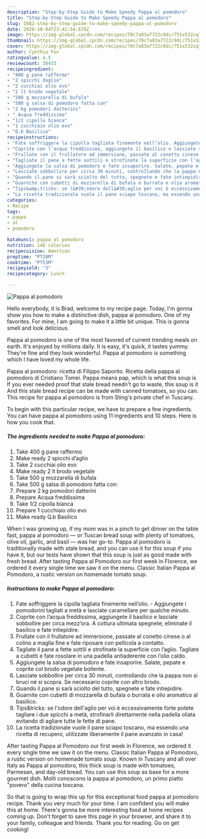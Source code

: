 ```yaml
---
description: "Step-by-Step Guide to Make Speedy Pappa al pomodoro"
title: "Step-by-Step Guide to Make Speedy Pappa al pomodoro"
slug: 1682-step-by-step-guide-to-make-speedy-pappa-al-pomodoro
date: 2020-10-04T23:42:54.678Z
image: https://img-global.cpcdn.com/recipes/70c7a83a7722c9dc/751x532cq70/pappa-al-pomodoro-recipe-main-photo.jpg
thumbnail: https://img-global.cpcdn.com/recipes/70c7a83a7722c9dc/751x532cq70/pappa-al-pomodoro-recipe-main-photo.jpg
cover: https://img-global.cpcdn.com/recipes/70c7a83a7722c9dc/751x532cq70/pappa-al-pomodoro-recipe-main-photo.jpg
author: Cynthia Fox
ratingvalue: 4.5
reviewcount: 38433
recipeingredient:
- "400 g pane raffermo"
- "2 spicchi daglio"
- "2 cucchiai olio evo"
- "2 lt brodo vegetale"
- "500 g mozzarella di bufala"
- "500 g salsa di pomodoro fatta con"
- "2 kg pomodori datterini"
- " Acqua freddissima"
- "1/2 cipolla bianca"
- "1 cucchiaio olio evo"
- "Q.b Basilico"
recipeinstructions:
- "Fate soffriggere la cipolla tagliata finemente nell’olio. Aggiungete i pomodorini tagliati a metà e lasciate caramellare per qualche minuto."
- "Coprite con l’acqua freddissima, aggiungete il basilico e lasciate sobbollire per circa mezz’ora. A cottura ultimata spegnete, eliminate il basilico e fate intiepidire."
- "Frullate con il frullatore ad immersione, passate al conetto cinese o al colino a maglia fine e fate riposare con pellicola a contatto."
- "Tagliate il pane a fette sottili e strofinate la superficie con l’aglio. Tagliate a cubetti e fate rosolare in una padella antiaderente con l’olio caldo."
- "Aggiungete la salsa di pomodoro e fate insaporire. Salate, pepate e coprite col brodo vegetale bollente."
- "Lasciate sobbollire per circa 30 minuti, controllando che la pappa non si bruci né si scopra. Se necessario coprite con altro brodo."
- "Quando il.pane si sarà sciolto del tutto, spegnete e fate intiepidire."
- "Guarnite con cubetti di mozzarella di bufala o burrata e olio aromatico al basilico."
- "Tips&amp;tricks: se l&#39;odore dell&#39;aglio per voi è eccessivamente forte potete tagliare i due spicchi a metà, strofinarli direttamente nella padella oliata evitando di agliare tutte le fette di pane."
- "La ricetta tradizionale vuole il pane sciapo toscano, ma essendo una ricetta di recupero, utilizzate liberamente il pane avanzato in casa!"
categories:
- Recipe
tags:
- pappa
- al
- pomodoro

katakunci: pappa al pomodoro 
nutrition: 146 calories
recipecuisine: American
preptime: "PT28M"
cooktime: "PT53M"
recipeyield: "3"
recipecategory: Lunch

---
```



![Pappa al pomodoro](https://img-global.cpcdn.com/recipes/70c7a83a7722c9dc/751x532cq70/pappa-al-pomodoro-recipe-main-photo.jpg)

Hello everybody, it is Brad, welcome to my recipe page. Today, I'm gonna show you how to make a distinctive dish, pappa al pomodoro. One of my favorites. For mine, I am going to make it a little bit unique. This is gonna smell and look delicious.

Pappa al pomodoro is one of the most favored of current trending meals on earth. It's enjoyed by millions daily. It is easy, it's quick, it tastes yummy. They're fine and they look wonderful. Pappa al pomodoro is something which I have loved my whole life.

Pappa al pomodoro: ricetta di Filippo Saporito. Ricetta della pappa al pomodoro di Cristiano Tomei. Pappa means pap, which is what this soup is If you ever needed proof that stale bread needn&#39;t go to waste, this soup is it And this stale bread recipe can be made with canned tomatoes, so you can. This recipe for pappa al pomodoro is from Sting&#39;s private chef in Tuscany.


To begin with this particular recipe, we have to prepare a few ingredients. You can have pappa al pomodoro using 11 ingredients and 10 steps. Here is how you cook that.

<!--inarticleads1-->

##### The ingredients needed to make Pappa al pomodoro:

1. Take 400 g pane raffermo
1. Make ready 2 spicchi d’aglio
1. Take 2 cucchiai olio evo
1. Make ready 2 lt brodo vegetale
1. Take 500 g mozzarella di bufala
1. Take 500 g salsa di pomodoro fatta con:
1. Prepare 2 kg pomodori datterini
1. Prepare  Acqua freddissima
1. Take 1/2 cipolla bianca
1. Prepare 1 cucchiaio olio evo
1. Make ready Q.b Basilico


When I was growing up, if my mom was in a pinch to get dinner on the table fast, pappa al pomodoro — or Tuscan bread soup with plenty of tomatoes, olive oil, garlic, and basil — was her go-to. Pappa al pomodoro is traditionally made with stale bread, and you can use it for this soup if you have it, but our tests have shown that this soup is just as good made with fresh bread. After tasting Pappa al Pomodoro our first week in Florence, we ordered it every single time we saw it on the menu. Classic Italian Pappa al Pomodoro, a rustic version on homemade tomato soup. 

<!--inarticleads2-->

##### Instructions to make Pappa al pomodoro:

1. Fate soffriggere la cipolla tagliata finemente nell’olio. - Aggiungete i pomodorini tagliati a metà e lasciate caramellare per qualche minuto.
1. Coprite con l’acqua freddissima, aggiungete il basilico e lasciate sobbollire per circa mezz’ora. A cottura ultimata spegnete, eliminate il basilico e fate intiepidire.
1. Frullate con il frullatore ad immersione, passate al conetto cinese o al colino a maglia fine e fate riposare con pellicola a contatto.
1. Tagliate il pane a fette sottili e strofinate la superficie con l’aglio. Tagliate a cubetti e fate rosolare in una padella antiaderente con l’olio caldo.
1. Aggiungete la salsa di pomodoro e fate insaporire. Salate, pepate e coprite col brodo vegetale bollente.
1. Lasciate sobbollire per circa 30 minuti, controllando che la pappa non si bruci né si scopra. Se necessario coprite con altro brodo.
1. Quando il.pane si sarà sciolto del tutto, spegnete e fate intiepidire.
1. Guarnite con cubetti di mozzarella di bufala o burrata e olio aromatico al basilico.
1. Tips&amp;tricks: se l&#39;odore dell&#39;aglio per voi è eccessivamente forte potete tagliare i due spicchi a metà, strofinarli direttamente nella padella oliata evitando di agliare tutte le fette di pane.
1. La ricetta tradizionale vuole il pane sciapo toscano, ma essendo una ricetta di recupero, utilizzate liberamente il pane avanzato in casa!


After tasting Pappa al Pomodoro our first week in Florence, we ordered it every single time we saw it on the menu. Classic Italian Pappa al Pomodoro, a rustic version on homemade tomato soup. Known in Tuscany and all over Italy as Pappa al pomodoro, this thick soup is made with tomatoes, Parmesan, and day-old bread. You can use this soup as base for a more gourmet dish. Molti conoscono la pappa al pomodoro, un primo piatto &#34;povero&#34; della cucina toscana. 

So that is going to wrap this up for this exceptional food pappa al pomodoro recipe. Thank you very much for your time. I am confident you will make this at home. There's gonna be more interesting food at home recipes coming up. Don't forget to save this page in your browser, and share it to your family, colleague and friends. Thank you for reading. Go on get cooking!
